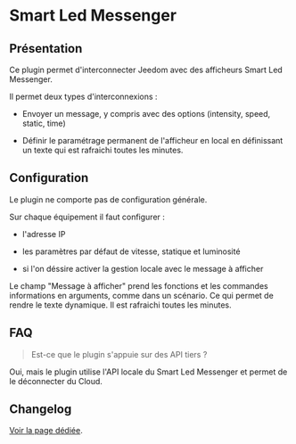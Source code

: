 # Smart Led Messenger

## Présentation

Ce plugin permet d'interconnecter Jeedom avec des afficheurs Smart Led Messenger.

Il permet deux types d'interconnexions :

- Envoyer un message, y compris avec des options (intensity, speed, static, time)

- Définir le paramétrage permanent de l'afficheur en local en définissant un texte qui est rafraichi toutes les minutes.

## Configuration

Le plugin ne comporte pas de configuration générale.

Sur chaque équipement il faut configurer :

  - l'adresse IP

  - les paramètres par défaut de vitesse, statique et luminosité

  - si l'on déssire activer la gestion locale avec le message à afficher

Le champ "Message à afficher" prend les fonctions et les commandes informations en arguments, comme dans un scénario. Ce qui permet de rendre le texte dynamique. Il est rafraichi toutes les minutes.

## FAQ

> Est-ce que le plugin s'appuie sur des API tiers ?

Oui, mais le plugin utilise l'API locale du Smart Led Messenger et permet de le déconnecter du Cloud.

## Changelog

[Voir la page dédiée](changelog.md).
